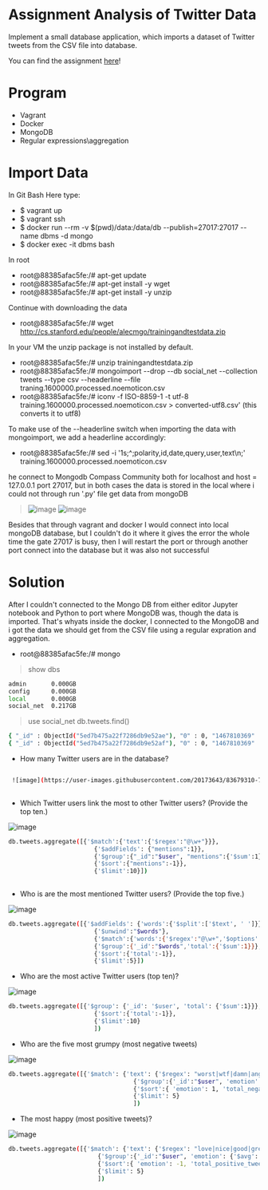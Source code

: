 

# Assignment  Analysis of Twitter Data

Implement a small database application, which imports a dataset of Twitter tweets from the CSV file into database.

You can find the assignment [here](https://github.com/datsoftlyngby/soft2019spring-databases/blob/master/assignments/assignment2.md)! 

# Program 

- Vagrant
- Docker
- MongoDB
- Regular expressions\aggregation


# Import Data

In Git Bash Here type:
- $ vagrant up
- $ vagrant ssh
- $ docker run --rm -v $(pwd)/data:/data/db --publish=27017:27017 --name dbms -d mongo
- $ docker exec -it dbms bash

In root

- root@88385afac5fe:/# apt-get update
- root@88385afac5fe:/# apt-get install -y wget
- root@88385afac5fe:/# apt-get install -y unzip

Continue with downloading the data

- root@88385afac5fe:/# wget http://cs.stanford.edu/people/alecmgo/trainingandtestdata.zip

In your VM the unzip package is not installed by default.

- root@88385afac5fe:/# unzip trainingandtestdata.zip
- root@88385afac5fe:/# mongoimport --drop --db social_net --collection tweets --type csv --headerline --file traning.1600000.processed.noemoticon.csv
- root@88385afac5fe:/# iconv -f ISO-8859-1 -t utf-8 training.1600000.processed.noemoticon.csv > converted-utf8.csv' (this converts it to utf8)

To make use of the --headerline switch when importing the data with mongoimport, we add a headerline accordingly:

- root@88385afac5fe:/# sed -i '1s;^;polarity,id,date,query,user,text\n;' training.1600000.processed.noemoticon.csv

he connect to Mongodb Compass Community both for localhost and host = 127.0.0.1 port 27017, but in both cases the data is stored in the local where i could not through run '.py' file get data from mongoDB

> ![image](https://user-images.githubusercontent.com/20173643/83579916-d9dc4880-a53a-11ea-82c3-9f56fedec95b.png)
![image](https://user-images.githubusercontent.com/20173643/83580201-b36add00-a53b-11ea-9c62-4fa623025f81.png)


Besides that through vagrant and docker I would connect into local mongoDB database, but I couldn't do it where it gives the error the whole time the gate 27017 is busy, then I will restart the port or through another port connect into the database but it was also not successful


# Solution

After I couldn't connected to the Mongo DB from either editor Jupyter notebook and Python to port where MongoDB was, though the data is imported. That's whyats inside the docker, I connected to the MongoDB and i got the data we should get from the CSV file using a regular expration and aggregation.

- root@88385afac5fe:/# mongo
 > show dbs

```sh
admin       0.000GB
config      0.000GB
local       0.000GB
social_net  0.217GB
```
 > use social_net
 > db.tweets.find()

```sh
{ "_id" : ObjectId("5ed7b475a22f7286db9e52ae"), "0" : 0, "1467810369" : 1467810672, "Mon Apr 06 22:19:45 PDT 2009" : "Mon Apr 06 22:19:49 PDT 2009", "NO_QUERY" : "NO_QUERY", "_TheSpecialOne_" : "scotthamilton", "@switchfoot http://twitpic" : { "com/2y1zl - Awww, that's a bummer" : { "  You shoulda got David Carr of Third Day to do it" : { " ;D" : "is upset that he can't update his Facebook by texting it... and might cry as a result  School today also. Blah!" } } } }
{ "_id" : ObjectId("5ed7b475a22f7286db9e52af"), "0" : 0, "1467810369" : 1467810917, "Mon Apr 06 22:19:45 PDT 2009" : "Mon Apr 06 22:19:53 PDT 2009", "NO_QUERY" : "NO_QUERY", "_TheSpecialOne_" : "mattycus", "@switchfoot http://twitpic" : { "com/2y1zl - Awww, that's a bummer" : { "  You shoulda got David Carr of Third Day to do it" : { " ;D" : "@Kenichan I dived many times for the ball. Managed to save 50%  The rest go out of bounds" } } } }
```


- How many Twitter users are in the database?

```sh

 ![image](https://user-images.githubusercontent.com/20173643/83679310-7b1cda80-a5df-11ea-91ba-86bab6ed63a3.png)
 
 ```

- Which Twitter users link the most to other Twitter users? (Provide the top ten.)

![image](https://user-images.githubusercontent.com/20173643/83580398-528fd480-a53c-11ea-9887-537699e417fb.png)
```sh
db.tweets.aggregate([{'$match':{'text':{'$regex':"@\w+"}}},
                        {'$addFields': {"mentions":1}},
                        {'$group':{"_id":"$user", "mentions":{'$sum':1}}},
                        {'$sort':{"mentions":-1}},
                        {'$limit':10}])
 
```
 
 
 
- Who is are the most mentioned Twitter users? (Provide the top five.)

 ![image](https://user-images.githubusercontent.com/20173643/83580540-97b40680-a53c-11ea-8a1d-55789300986c.png)
 ```sh
db.tweets.aggregate([{'$addFields': {'words':{'$split':['$text', ' ']}}},
                         {'$unwind':"$words"},
                         {'$match':{'words':{'$regex':"@\w+",'$options':'m'}}},
                         {'$group':{'_id':"$words",'total':{'$sum':1}}},
                         {'$sort':{'total':-1}},
                         {'$limit':5}])
 ```


- Who are the most active Twitter users (top ten)?

 ![image](https://user-images.githubusercontent.com/20173643/83580745-19a42f80-a53d-11ea-89ed-f749e19234e7.png)
 
 ```sh
 db.tweets.aggregate([{'$group': {'_id': '$user', 'total': {'$sum':1}}},
                         {'$sort':{'total':-1}},
                         {'$limit':10}
                         ])

 ```
- Who are the five most grumpy (most negative tweets)

![image](https://user-images.githubusercontent.com/20173643/83580847-65ef6f80-a53d-11ea-9bc0-7688669f20b0.png)
 ```sh
db.tweets.aggregate([{'$match': {'text': {'$regex': "worst|wtf|damn|angry|pissed|mad"}}},
                                    {'$group':{'_id':"$user", 'emotion': {'$avg': "$polarity"}, 'total_negative_tweets': {'$sum': 1}}},
                                    {'$sort':{ 'emotion': 1, 'total_negative_tweets':-1}},
                                    {'$limit': 5}
                                    ])
 ```

- The most happy (most positive tweets)?

![image](https://user-images.githubusercontent.com/20173643/83580968-ca123380-a53d-11ea-9de0-e32a16231a6b.png)
```sh
db.tweets.aggregate([{'$match': {'text': {'$regex': "love|nice|good|great|amazing|happy"}}},
                         {'$group':{'_id':"$user", 'emotion': {'$avg': "$polarity"}, 'total_positive_tweets': {'$sum': 1}}},
                         {'$sort':{ 'emotion': -1, 'total_positive_tweets':-1}}, 
                         {'$limit': 5}
                         ])

```









